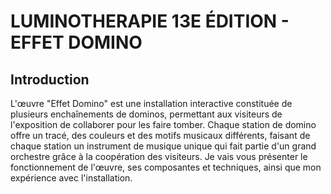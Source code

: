 # LUMINOTHERAPIE 13E ÉDITION - EFFET DOMINO

## Introduction

L'œuvre "Effet Domino" est une installation interactive constituée de plusieurs enchaînements de dominos, permettant aux visiteurs de l'exposition de collaborer pour les faire tomber. Chaque station de domino offre un tracé, des couleurs et des motifs musicaux différents, faisant de chaque station un instrument de musique unique qui fait partie d'un grand orchestre grâce à la coopération des visiteurs. Je vais vous présenter le fonctionnement de l'œuvre, ses composantes et techniques, ainsi que mon expérience avec l'installation.
